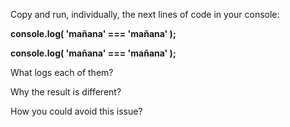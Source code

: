 Copy and run, individually, the next lines of code in your console:

**console.log( 'mañana' === 'mañana' );**

**console.log( 'mañana' === 'mañana' );**

What logs each of them?

Why the result is different?

How you could avoid this issue?

